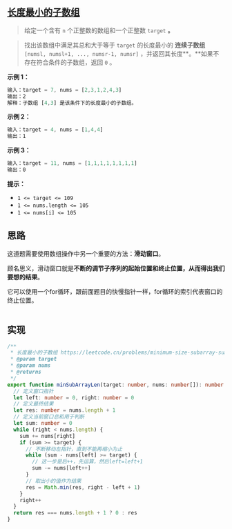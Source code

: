 ## [长度最小的子数组](https://leetcode.cn/problems/minimum-size-subarray-sum/)

<script setup>
  import img from "/imgs/算法/长度最小的子数组.gif"
</script>

> 给定一个含有 `n` 个正整数的数组和一个正整数 `target` **。**

> 找出该数组中满足其总和大于等于 `target` 的长度最小的 **连续子数组** `[numsl, numsl+1, ..., numsr-1, numsr]` ，并返回其长度**。**如果不存在符合条件的子数组，返回 `0` 。

**示例 1：**

```js
输入：target = 7, nums = [2,3,1,2,4,3]
输出：2
解释：子数组 [4,3] 是该条件下的长度最小的子数组。
```

**示例 2：**

```js
输入：target = 4, nums = [1,4,4]
输出：1
```

**示例 3：**

```js
输入：target = 11, nums = [1,1,1,1,1,1,1,1]
输出：0
```

**提示：**

- `1 <= target <= 109`
- `1 <= nums.length <= 105`
- `1 <= nums[i] <= 105`

## 思路

这道题需要使用数组操作中另一个重要的方法：**滑动窗口**。

顾名思义，滑动窗口就是**不断的调节子序列的起始位置和终止位置，从而得出我们要想的结果**。

它可以使用一个for循环，跟前面题目的快慢指针一样，for循环的索引代表窗口的终止位置。

<img :src="img" />

## 实现

```typescript
/**
 * 长度最小的子数组 https://leetcode.cn/problems/minimum-size-subarray-sum/
 * @param target
 * @param nums
 * @returns
 */
export function minSubArrayLen(target: number, nums: number[]): number {
  // 定义窗口指针
  let left: number = 0, right: number = 0
  // 定义最终结果
  let res: number = nums.length + 1
  // 定义当前窗口总和用于判断
  let sum: number = 0
  while (right < nums.length) {
    sum += nums[right]
    if (sum >= target) {
      // 不断移动左指针，直到不能再缩小为止
      while (sum - nums[left] >= target) {
        // 这一步是后++，先运算，然后left=left+1
        sum -= nums[left++]
      }
      // 取出小的值作为结果
      res = Math.min(res, right - left + 1)
    }
    right++
  }
  return res === nums.length + 1 ? 0 : res
}
```

